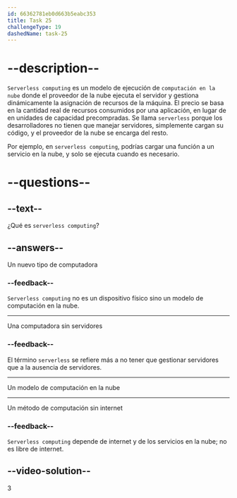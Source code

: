 ```yaml
---
id: 66362781eb0d663b5eabc353
title: Task 25
challengeType: 19
dashedName: task-25
---
```


# --description--

`Serverless computing` es un modelo de ejecución de `computación en la nube` donde el proveedor de la nube ejecuta el servidor y gestiona dinámicamente la asignación de recursos de la máquina. El precio se basa en la cantidad real de recursos consumidos por una aplicación, en lugar de en unidades de capacidad precompradas. Se llama `serverless` porque los desarrolladores no tienen que manejar servidores, simplemente cargan su código, y el proveedor de la nube se encarga del resto.

Por ejemplo, en `serverless computing`, podrías cargar una función a un servicio en la nube, y solo se ejecuta cuando es necesario.

# --questions--

## --text--

¿Qué es `serverless computing`?

## --answers--

Un nuevo tipo de computadora

### --feedback--

`Serverless computing` no es un dispositivo físico sino un modelo de computación en la nube.

---

Una computadora sin servidores

### --feedback--

El término `serverless` se refiere más a no tener que gestionar servidores que a la ausencia de servidores.

---

Un modelo de computación en la nube

---

Un método de computación sin internet

### --feedback--

`Serverless computing` depende de internet y de los servicios en la nube; no es libre de internet.

## --video-solution--

3
